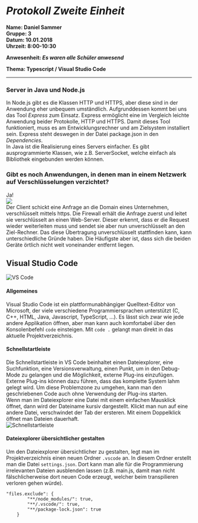 # _Protokoll Zweite Einheit_  

**Name: Daniel Sammer**  
**Gruppe: 3**  
**Datum: 10.01.2018**  
**Uhrzeit: 8:00-10:30**  
  
**Anwesenheit: _Es waren alle Schüler anwesend_**  
  
**Thema: Typescript / Visual Studio Code**  
  
-----------------------------------------------------------
  
### Server in Java und Node.js  
In Node.js gibt es die Klassen HTTP und HTTPS, aber diese sind in der Anwendung eher unbequem umständlich. Aufgrunddessen kommt bei uns das Tool *Express* zum Einsatz. Express ermöglicht eine im Vergleich leichte Anwendung beider Protokolle, HTTP und HTTPS. Damit dieses Tool funktioniert, muss es am Entwicklungsrechner und am Zielsystem installiert sein. Express steht deswegen in der Datei package.json in den *Dependencies*.  
In Java ist die Realisierung eines Servers einfacher. Es gibt ausprogrammierte Klassen, wie z.B. ServerSocket, welche einfach als Bibliothek eingebunden werden können.  

### Gibt es noch Anwendungen, in denen man in einem Netzwerk auf Verschlüsselungen verzichtet?  
Ja!  
![](https://github.com/HTLMechatronics/m14-la1-sx/blob/samdam14/samdam14/http%20Anwendung.PNG)  
Der Client schickt eine Anfrage an die Domain eines Unternehmen, verschlüsselt mittels https. Die Firewall erhält die Anfrage zuerst und leitet sie verschlüsselt an einen Web-Server. Dieser erkennt, dass er die Request wieder weiterleiten muss und sendet sie aber nun unverschlüsselt an den Ziel-Rechner. Das diese Übertragung unverschlüsselt stattfinden kann, kann unterschiedliche Gründe haben. Die Häufigste aber ist, dass sich die beiden Geräte örtlich nicht weit voneinander entfernt liegen.  

## Visual Studio Code  
![VS Code](https://github.com/HTLMechatronics/m14-la1-sx/blob/samdam14/samdam14/VS%20Code.png)  
#### Allgemeines  
Visual Studio Code ist ein plattformunabhängiger Quelltext-Editor von Microsoft, der viele verschiedene Programmiersprachen unterstützt (C, C++, HTML, Java, Javascript, TypeScript, ...). Es lässt sich zwar wie jede andere Applikation öffnen, aber man kann auch komfortabel über den Konsolenbefehl `code` einsteigen. Mit `code .` gelangt man direkt in das aktuelle Projektverzeichnis.  
  
#### Schnellstartleiste  
Die Schnellstartleiste in VS Code beinhaltet einen Dateiexplorer, eine Suchfunktion, eine Versionsverwaltung, einen Punkt, um in den Debug-Mode zu gelangen und die Möglichkeit, externe Plug-ins einzufügen. Externe Plug-ins können dazu führen, dass das komplette System lahm gelegt wird. Um diese Problemzone zu umgehen, kann man den geschriebenen Code auch ohne Verwendung der Plug-ins starten.  
Wenn man im Dateiexplorer eine Datei mit einem einfachen Mausklick öffnet, dann wird der Dateiname kursiv dargestellt. Klickt man nun auf eine andere Datei, verschwindet der Tab der ersteren. Mit einem Doppelklick öffnet man Dateien dauerhaft.  
![Schnellstartleiste](https://github.com/HTLMechatronics/m14-la1-sx/blob/samdam14/samdam14/startleiste.jpg)  
  
#### Dateiexplorer übersichtlicher gestalten  
Um den Dateiexplorer übersichtlicher zu gestalten, legt man im Projektverzeichnis einen neuen Ordner `.vscode` an. In diesem Ordner erstellt man die Datei `settings.json`. Dort kann man alle für die Programmierung irrelevanten Dateien ausblenden lassen (z.B. main.js, damit man nicht fälschlicherweise dort neuen Code erzeugt, welcher beim transpilieren verloren gehen würde).  
```
"files.exclude": {
		"**/node_modules/": true,
		"**/.vscode/": true,
		"**/package-lock.json": true
	}
```
